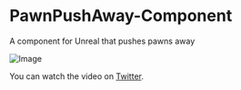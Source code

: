 # PawnPushAway-Component
A component for Unreal that pushes pawns away

![Image](https://i.imgur.com/RvrfZRW.png)

You can watch the video on [Twitter](https://twitter.com/Weston_Mitchell/status/1721799355592761401).

